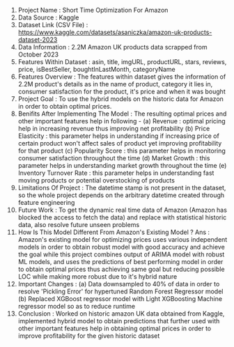 1. Project Name : Short Time Optimization For Amazon
2. Data Source : Kaggle
3. Dataset Link (CSV File) : https://www.kaggle.com/datasets/asaniczka/amazon-uk-products-dataset-2023
4. Data Information : 2.2M Amazon UK products data scrapped from October 2023
5. Features Within Dataset : asin, title, imgURL, productURL, stars, reviews, price, isBestSeller, boughtInLastMonth, categoryName
6. Features Overview : The features within dataset gives the information of 2.2M product's details as in the name of product, category it lies in, consumer satisfaction for the product, it's price and when it was bought
7. Project Goal : To use the hybrid models on the historic data for Amazon in order to obtain optimal prices. 
8. Benifits After Implementing The Model : The resulting optimal prices and other important features help in following -
(a) Revenue : optimal pricing help in increasing revenue thus improving net profitability 
(b) Price Elasticity : this parameter helps in understanding if increasing price of certain product won't affect sales of product yet improving profitability for that product
(c) Popularity Score : this parameter helps in monitoring consumer satisfaction throughout the time
(d) Market Growth : this parameter helps in understanding market growth throughout the time
(e) Inventory Turnover Rate : this parameter helps in understanding fast moving products or potential overstocking of products
9. Limitations Of Project : The datetime stamp is not present in the dataset, so the whole project depends on the arbitrary datetime created through feature engineering
10. Future Work : To get the dynamic real time data of Amazon (Amazon has blocked the access to fetch the data) and replace with statistical historic data, also resolve future unseen problems
11. How Is This Model Different From Amazon's Existing Model ?
    Ans : Amazon's existing model for optimizing prices uses various independent models in order to obtain robust model with good accuracy and achieve the goal while this project combines output of ARIMA model with robust ML models, and uses the predictions of best performing model in order to obtain optimal prices thus achieving same goal but reducing possible LOC while making more robust due to it's hybrid nature
13. Important Changes :
    (a) Data downsampled to 40% of data in order to resolve 'Pickling Error' for hypertuned Random Forest Regressor model
    (b) Replaced XGBoost regressor model with Light XGBoosting Machine regressor model so as to reduce runtime
14. Conclusion : Worked on historic amazon UK data obtained from Kaggle, implemented hybrid model to obtain predictions that further used with other important features help in obtaining optimal prices in order to improve profitability for the given historic dataset
